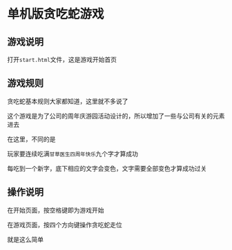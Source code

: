 # 单机版贪吃蛇游戏

## 游戏说明

打开`start.html`文件，这是游戏开始首页  

## 游戏规则  

贪吃蛇基本规则大家都知道，这里就不多说了  

这个游戏是为了公司的周年庆游园活动设计的，所以增加了一些与公司有关的元素进去  

在这里，不同的是  

玩家要连续吃满`甘草医生四周年快乐`九个字才算成功  

每吃到一个新字，底下相应的文字会变色，文字需要全部变色才算成功过关 

## 操作说明  

在开始页面，按空格键即为游戏开始  

在游戏页面，按四个方向键操作贪吃蛇走位  

就是这么简单